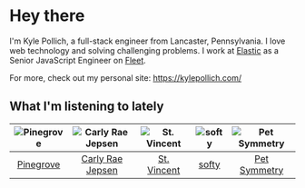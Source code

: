 # Hey there


I'm Kyle Pollich, a full-stack engineer from Lancaster, Pennsylvania. I love web technology and solving challenging problems.
I work at [Elastic](https://www.elastic.co/) as a Senior JavaScript Engineer on [Fleet](https://www.elastic.co/guide/en/fleet/current/fleet-overview.html).

For more, check out my personal site: https://kylepollich.com/

## What I'm listening to lately

<!-- begin artists -->
  |![Pinegrove](https://i.scdn.co/image/ab6761610000f17833dca482f170d638dde2cf30)|![Carly Rae Jepsen](https://i.scdn.co/image/ab6761610000f17871fed7c1f401da1662f209cb)|![St. Vincent](https://i.scdn.co/image/ab6761610000f1787cc26e31b27189be2b179fee)|![softy](https://i.scdn.co/image/ab6761610000f1783ed26cd944be61cf5628f157)|![Pet Symmetry](https://i.scdn.co/image/ab6761610000f17866bd85fdacddfbe6a00881db)|
  |:---:|:---:|:---:|:---:|:---:|
  |[Pinegrove](https://open.spotify.com/artist/2gbT6GPXMis0OAkZbEQCYB)|[Carly Rae Jepsen](https://open.spotify.com/artist/6sFIWsNpZYqfjUpaCgueju)|[St. Vincent](https://open.spotify.com/artist/7bcbShaqKdcyjnmv4Ix8j6)|[softy](https://open.spotify.com/artist/0wcen0V8FgQu6xYupnZMbB)|[Pet Symmetry](https://open.spotify.com/artist/25o7TtaXwjIHjQnqXH670G)|
<!-- end artists -->
